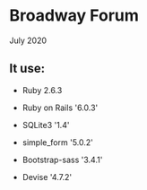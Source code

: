 # Broadway Forum

July 2020

## It use:

* Ruby 2.6.3

* Ruby on Rails '6.0.3'

* SQLite3 '1.4'

* simple_form '5.0.2'

* Bootstrap-sass '3.4.1'

* Devise '4.7.2'
